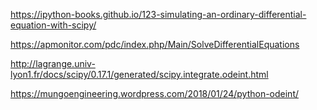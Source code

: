 https://ipython-books.github.io/123-simulating-an-ordinary-differential-equation-with-scipy/

https://apmonitor.com/pdc/index.php/Main/SolveDifferentialEquations

http://lagrange.univ-lyon1.fr/docs/scipy/0.17.1/generated/scipy.integrate.odeint.html

https://mungoengineering.wordpress.com/2018/01/24/python-odeint/
